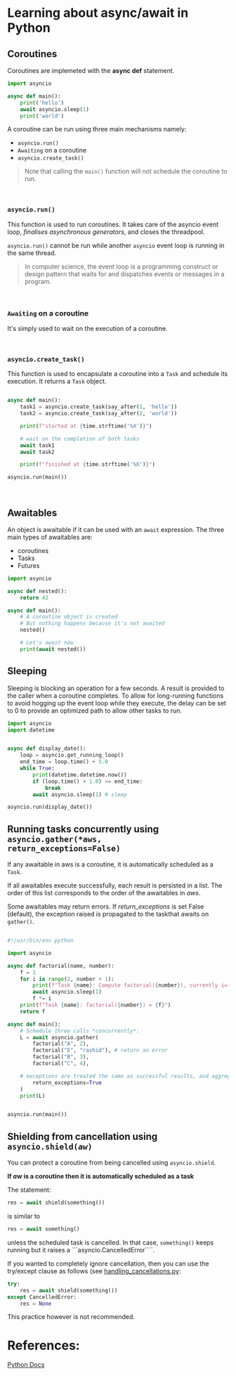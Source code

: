 # Learning about async/await in Python

## Coroutines
Coroutines are implemeted with the **async def** statement.

```python
import asyncio

async def main():
	print('hello')
	await asyncio.sleep(1)
	print('world')
```

A coroutine can be run using three main mechanisms namely:
- ```asyncio.run()```
- ```Awaiting``` on a coroutine
- ```asyncio.create_task()```

<blockquote>Note that calling the <code>main()</code> function will not schedule the coroutine to run.</blockquote>

<br/>

### <code>asyncio.run()</code>
This function is used to run coroutines. It takes care of the asyncio event loop, *finalises asynchronous generators*, and closes the threadpool.

```asyncio.run()``` cannot be run while another ```asyncio``` event loop is running in the same thread.

<blockquote>In computer science, the event loop is a programming construct or design pattern that waits for and dispatches events or messages in a program. </blockquote>

<br/>

### <code>Awaiting</code> on a coroutine
It's simply used to wait on the execution of a coroutine.

<br/>

### <code>asyncio.create_task()</code>
This function is used to encapsulate a coroutine into a ```Task``` and schedule its execution. It returns a ```Task``` object.

```python

async def main():
	task1 = asyncio.create_task(say_after(1, 'hello'))
	task2 = asyncio.create_task(say_after(2, 'world'))

	print(f"started at {time.strftime('%X')}")

	# wait on the completion of both tasks
	await task1
	await task2

	print(f"finished at {time.strftime('%X')}")

asyncio.run(main())
```

<br/>


## Awaitables
An object is awaitable if it can be used with an <code>await</code> expression. The three main types of awaitables are:
- coroutines
- Tasks
- Futures


```python
import asyncio

async def nested():
	return 42

async def main():
	# A coroutine object is created 
	# But nothing happens because it's not awaited
	nested() 

	# Let's await now 
	print(await nested())


```


## Sleeping
Sleeping is blocking an operation for a few seconds. A result is provided to the caller when a coroutine completes. To allow for long-running functions to avoid hogging up the event loop while they execute, the delay can be set to 0 to provide an optimized path to allow other tasks to run.


```python
import asyncio
import datetime


async def display_date():
	loop = asyncio.get_running_loop()
	end_time = loop.time() + 5.0
	while True:
		print(datetime.datetime.now())
		if (loop.time() + 1.0) >= end_time:
			break
		await asyncio.sleep(1) # sleep

asyncio.run(display_date())
```



## Running tasks concurrently using <code>asyncio.gather(*aws, return_exceptions=False)</code>

If any awaitable in aws is a coroutine, it is automatically scheduled as a ```Task```.

If all awaitables execute successfully, each result is persisted in a list. The order of this list corresponds to the order of the awaitables in *aws*.

Some awaitables may return errors. If *return_exceptions* is set False (default), the exception raised is propagated to the taskthat awaits on ```gather()```.

```python

#!/usr/bin/env python

import asyncio

async def factorial(name, number):
    f = 1
    for i in range(2, number + 1):
        print(f"Task {name}: Compute factorial({number}), currently i={i}...")
        await asyncio.sleep(1)
        f *= i
    print(f"Task {name}: factorial({number}) = {f}")
    return f

async def main():
    # Schedule three calls *concurrently*:
    L = await asyncio.gather(
        factorial("A", 2),
        factorial("E", "rashid"), # return an error
        factorial("B", 3),
        factorial("C", 4),

	# exceptions are treated the same as successful results, and aggregated in the result list.
        return_exceptions=True
    )
    print(L)


asyncio.run(main())

```



## Shielding from cancellation using <code>asyncio.shield(<i>aw</i>)</code>

You can protect a coroutine from being cancelled using ```asyncio.shield```.

<b>If <i>aw</i> is a coroutine then it is automatically scheduled as a task</b>

The statement:
```python
res = await shield(something())
``` 

is similar to 
```python
res = await something()
```

unless the scheduled task is cancelled. In that case, ```something()``` keeps running but it raises a ```asyncio.CancelledError````.

If you wanted to completely ignore cancellation, then you can use the try/except clause as follows (see [handling_cancellations.py](somelink.com):
```python
try:
	res = await shield(something())
except CancelledError:
	res = None
```

This practice however is not recommended.





# References:
[Python Docs](https://docs.python.org/3/library/asyncio-task.html)
